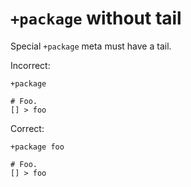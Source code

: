 # `+package` without tail

Special `+package` meta must have a tail.

Incorrect:

```eo
+package

# Foo.
[] > foo
```

Correct:

```eo
+package foo

# Foo.
[] > foo
```

